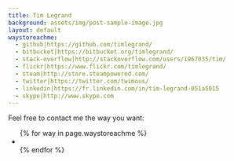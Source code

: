 ```yaml
---
title: Tim Legrand
background: assets/img/post-sample-image.jpg
layout: default
waystoreachme:
  - github|https://github.com/timlegrand/
  - bitbucket|https://bitbucket.org/timlegrand/
  - stack-overflow|http://stackoverflow.com/users/1967035/tim/
  - flickr|https://www.flickr.com/timlegrand/
  - steam|http://store.steampowered.com/
  - twitter|https://twitter.com/twimous/
  - linkedin|https://fr.linkedin.com/in/tim-legrand-051a5015
  - skype|http://www.skype.com
---
```


Feel free to contact me the way you want:

<ul class="list-inline text-center">
  {% for way in page.waystoreachme %}
  <li>
    <a href="{{ way | split: "|" | last }}">
      <span class="fa-stack fa-lg">
        <i class="fa fa-circle fa-stack-2x"></i>
        <i class="fa fa-{{ way | split: "|" | first }} fa-stack-1x fa-inverse"></i>
      </span>
    </a>
  </li>
  {% endfor %}
</ul>
